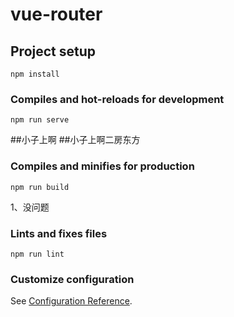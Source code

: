 # vue-router

## Project setup
```
npm install
```

### Compiles and hot-reloads for development
```
npm run serve
```
##小子上啊
##小子上啊二房东方
### Compiles and minifies for production
```
npm run build
```
1、没问题
### Lints and fixes files
```
npm run lint
```

### Customize configuration
See [Configuration Reference](https://cli.vuejs.org/config/).
